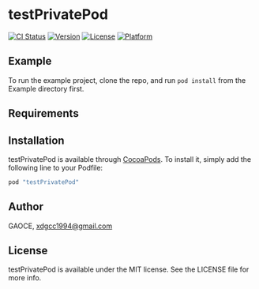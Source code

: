 # testPrivatePod

[![CI Status](http://img.shields.io/travis/GAOCE/testPrivatePod.svg?style=flat)](https://travis-ci.org/GAOCE/testPrivatePod)
[![Version](https://img.shields.io/cocoapods/v/testPrivatePod.svg?style=flat)](http://cocoapods.org/pods/testPrivatePod)
[![License](https://img.shields.io/cocoapods/l/testPrivatePod.svg?style=flat)](http://cocoapods.org/pods/testPrivatePod)
[![Platform](https://img.shields.io/cocoapods/p/testPrivatePod.svg?style=flat)](http://cocoapods.org/pods/testPrivatePod)

## Example

To run the example project, clone the repo, and run `pod install` from the Example directory first.

## Requirements

## Installation

testPrivatePod is available through [CocoaPods](http://cocoapods.org). To install
it, simply add the following line to your Podfile:

```ruby
pod "testPrivatePod"
```

## Author

GAOCE, xdgcc1994@gmail.com

## License

testPrivatePod is available under the MIT license. See the LICENSE file for more info.
